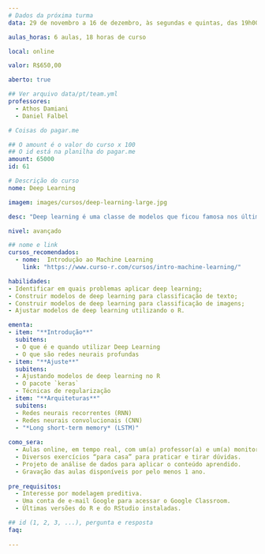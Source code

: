 ```yaml
---
# Dados da próxima turma
data: 29 de novembro a 16 de dezembro, às segundas e quintas, das 19h00 às 22h00

aulas_horas: 6 aulas, 18 horas de curso

local: online

valor: R$650,00

aberto: true

## Ver arquivo data/pt/team.yml
professores:
  - Athos Damiani
  - Daniel Falbel

# Coisas do pagar.me

## O amount é o valor do curso x 100
## O id está na planilha do pagar.me
amount: 65000
id: 61

# Descrição do curso
nome: Deep Learning

imagem: images/cursos/deep-learning-large.jpg

desc: "Deep learning é uma classe de modelos que ficou famosa nos últimos anos dentro do Machine Learning por resolver problemas historicamnte difíceis de detecção de imagem, transcrição de áudio e classificação de textos. O objetivo deste curso é se familiarizar com as principais técnicas utilizadas em Deep Learning, discutindo como funcionam as redes neurais, quais são os softwares utilizados para treiná-las e quais são as principais técnicas para tunar esses modelos."

nivel: avançado

## nome e link
cursos_recomendados:
  - nome:  Introdução ao Machine Learning
    link: "https://www.curso-r.com/cursos/intro-machine-learning/"

habilidades:
- Identificar em quais problemas aplicar deep learning;
- Construir modelos de deep learning para classificação de texto;
- Construir modelos de deep learning para classificação de imagens;
- Ajustar modelos de deep learning utilizando o R.

ementa:
- item: "**Introdução**"
  subitens:
  - O que é e quando utilizar Deep Learning
  - O que são redes neurais profundas
- item: "**Ajuste**"
  subitens:
  - Ajustando modelos de deep learning no R
  - O pacote `keras`
  - Técnicas de regularização
- item: "**Arquiteturas**"
  subitens:
  - Redes neurais recorrentes (RNN)
  - Redes neurais convolucionais (CNN)
  - "*Long short-term memory* (LSTM)"
  
como_sera: 
  - Aulas online, em tempo real, com um(a) professor(a) e um(a) monitor(a).
  - Diversos exercícios “para casa” para praticar e tirar dúvidas.
  - Projeto de análise de dados para aplicar o conteúdo aprendido.
  - Gravação das aulas disponíveis por pelo menos 1 ano.
  
pre_requisitos: 
  - Interesse por modelagem preditiva.
  - Uma conta de e-mail Google para acessar o Google Classroom.
  - Últimas versões do R e do RStudio instaladas.

## id (1, 2, 3, ...), pergunta e resposta
faq:
  
---
```


